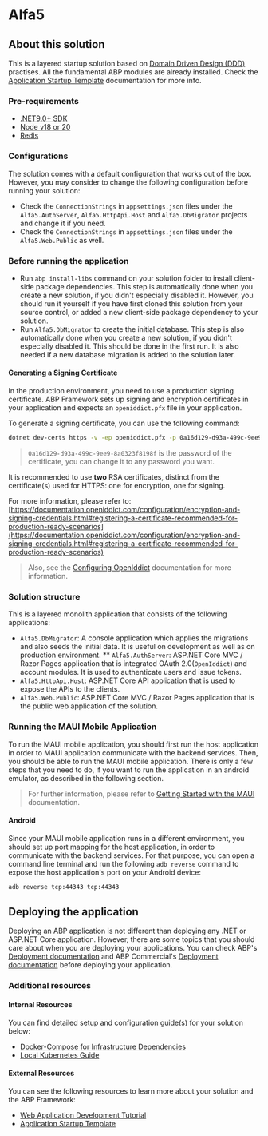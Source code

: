 ﻿# Alfa5

## About this solution

This is a layered startup solution based on [Domain Driven Design (DDD)](https://docs.abp.io/en/abp/latest/Domain-Driven-Design) practises. All the fundamental ABP modules are already installed. Check the [Application Startup Template](https://abp.io/docs/latest/startup-templates/application/index) documentation for more info.

### Pre-requirements

* [.NET9.0+ SDK](https://dotnet.microsoft.com/download/dotnet)
* [Node v18 or 20](https://nodejs.org/en)
* [Redis](https://redis.io/)

### Configurations

The solution comes with a default configuration that works out of the box. However, you may consider to change the following configuration before running your solution:

* Check the `ConnectionStrings` in `appsettings.json` files under the `Alfa5.AuthServer`, `Alfa5.HttpApi.Host` and `Alfa5.DbMigrator` projects and change it if you need.
* Check the `ConnectionStrings` in `appsettings.json` files under the `Alfa5.Web.Public` as well.

### Before running the application

* Run `abp install-libs` command on your solution folder to install client-side package dependencies. This step is automatically done when you create a new solution, if you didn't especially disabled it. However, you should run it yourself if you have first cloned this solution from your source control, or added a new client-side package dependency to your solution.
* Run `Alfa5.DbMigrator` to create the initial database. This step is also automatically done when you create a new solution, if you didn't especially disabled it. This should be done in the first run. It is also needed if a new database migration is added to the solution later.

#### Generating a Signing Certificate

In the production environment, you need to use a production signing certificate. ABP Framework sets up signing and encryption certificates in your application and expects an `openiddict.pfx` file in your application.

To generate a signing certificate, you can use the following command:

```bash
dotnet dev-certs https -v -ep openiddict.pfx -p 0a16d129-d93a-499c-9ee9-8a0323f8198f
```

> `0a16d129-d93a-499c-9ee9-8a0323f8198f` is the password of the certificate, you can change it to any password you want.

It is recommended to use **two** RSA certificates, distinct from the certificate(s) used for HTTPS: one for encryption, one for signing.

For more information, please refer to: [https://documentation.openiddict.com/configuration/encryption-and-signing-credentials.html#registering-a-certificate-recommended-for-production-ready-scenarios](https://documentation.openiddict.com/configuration/encryption-and-signing-credentials.html#registering-a-certificate-recommended-for-production-ready-scenarios)

> Also, see the [Configuring OpenIddict](https://docs.abp.io/en/abp/latest/Deployment/Configuring-OpenIddict#production-environment) documentation for more information.

### Solution structure

This is a layered monolith application that consists of the following applications:

* `Alfa5.DbMigrator`: A console application which applies the migrations and also seeds the initial data. It is useful on development as well as on production environment.
** `Alfa5.AuthServer`: ASP.NET Core MVC / Razor Pages application that is integrated OAuth 2.0(`OpenIddict`) and account modules. It is used to authenticate users and issue tokens.
* `Alfa5.HttpApi.Host`: ASP.NET Core API application that is used to expose the APIs to the clients.
* `Alfa5.Web.Public`: ASP.NET Core MVC / Razor Pages application that is the public web application of the solution.

### Running the MAUI Mobile Application

To run the MAUI mobile application, you should first run the host application in order to MAUI application communicate with the backend services.
Then, you should be able to run the MAUI mobile application. There is only a few steps that you need to do, if you want to run the application in an android emulator, as described in the following section.

> For further information, please refer to [Getting Started with the MAUI](https://abp.io/docs/latest/framework/ui/maui?Tiered=No) documentation.

#### Android

Since your MAUI mobile application runs in a different environment, you should set up port mapping for the host application, in order to communicate with the backend services.
For that purpose, you can open a command line terminal and run the following `adb reverse` command to expose the host application's port on your Android device:

```bash
adb reverse tcp:44343 tcp:44343
```

## Deploying the application

Deploying an ABP application is not different than deploying any .NET or ASP.NET Core application. However, there are some topics that you should care about when you are deploying your applications. You can check ABP's [Deployment documentation](https://docs.abp.io/en/abp/latest/Deployment/Index) and ABP Commercial's [Deployment documentation](https://abp.io/docs/latest/startup-templates/application/deployment?UI=MVC&DB=EF&Tiered=No) before deploying your application.

### Additional resources

#### Internal Resources

You can find detailed setup and configuration guide(s) for your solution below:

* [Docker-Compose for Infrastructure Dependencies](./etc/docker/README.md)
* [Local Kubernetes Guide](./etc/helm/README.md)

#### External Resources
You can see the following resources to learn more about your solution and the ABP Framework:

* [Web Application Development Tutorial](https://abp.io/docs/latest/tutorials/book-store/part-1)
* [Application Startup Template](https://abp.io/docs/latest/startup-templates/application/index)
